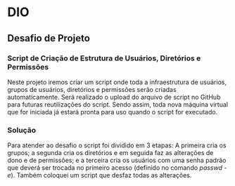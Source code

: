 # DIO

## Desafio de Projeto

### Script de Criação de Estrutura de Usuários, Diretórios e Permissões

Neste projeto iremos criar um script onde toda a infraestrutura de usuários, grupos de usuários, diretórios e permissões serão criadas automaticamente. Será realizado o upload do arquivo de script no GitHub para futuras reutilizações do script. Sendo assim, toda nova máquina virtual que for iniciada já estará pronta para uso quando o script for executado.

### Solução

Para atender ao desafio o script foi dividido em 3 etapas: A primeira cria os grupos; a segunda cria os diretórios e em seguida faz as alterações de dono e de permissões; e a terceira cria os usuários com uma senha padrão que deverá ser trocada no primeiro acesso (definido no comando <i>passwd -e</i>). Também coloquei um script que desfaz todas as alterações.

